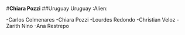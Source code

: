 #**Chiara Pozzi**
##Uruguay
Uruguay :Alien:

-Carlos Colmenares
-Chiara Pozzi
-Lourdes Redondo
-Christian Veloz
-Zarith Nino
-Ana Restrepo


